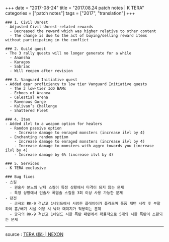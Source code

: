 +++
date = "2017-08-24"
title = "2017.08.24 patch notes | K TERA"
categories = ["patch notes"]
tags = ["2017", "translation"]
+++

```
### 1. Civil Unrest
- Adjusted Civil Unrest-related rewards
  - Decreased the reward which was higher relative to other content
  - The change is due to the act of buying/selling reward items without participating in the conflict

### 2. Guild quest
- The 3 rally quests will no longer generate for a while
  - Anansha
  - Karagos
  - Sabriac
  - Will reopen after revision

### 3. Vanguard Initiative quest
- Added gear proficiency to low tier Vanguard Initiative quests
  - The 3 low-tier IoD BAMs
  - Echoes of Aranea
  - Celestial Arena
  - Ravenous Gorge
  - Kalivan’s Challenge
  - Shattered Fleet

### 4. Item
- Added ilvl to a weapon option for healers
  - Random passive option
    - Increase damage to enraged monsters (increase ilvl by 4)
  - Enchanting random option
    - Increase damage to enraged monsters (increase ilvl by 4)
    - Increase damage to monsters with aggro towards you (increase ilvl by 4)
    - Increase damage by 6% (increase ilvl by 4)

### 5. Services
- K TERA exclusive

### Bug fixes
- 스킬
  - 권술사 분노의 난타 스킬이 특정 상황에서 타격이 되지 않는 문제
  - 특정 상황에서 인술사 폭염술 스킬을 3회 이상 사용 가능한 문제
- 던전
  - 궁극의 RK-9 격납고 1네임드에서 사망한 플레이어가 플라즈마 폭풍 패턴 시작 후 부활하여 흡/배기 시설 이용 시 낙하 데미지가 적용되는 문제
  - 궁극의 RK-9 격납고 1네임드 시한 폭탄 패턴에서 확률적으로 5개의 시한 폭탄이 소환되는 문제
```

----

source : [TERA 테라 | NEXON](http://tera.nexon.com/news/update/view.aspx?n4articlesn=294)
